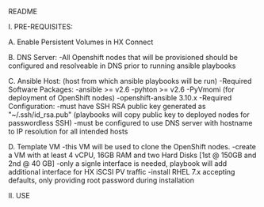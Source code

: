 README

I. PRE-REQUISITES:

A. Enable Persistent Volumes in HX Connect

B. DNS Server:
    -All Openshift nodes that will be provisioned should be configured and resolveable in DNS prior to running ansible playbooks
    
C. Ansible Host: (host from which ansible playbooks will be run)
    -Required Software Packages:
      -ansible >= v2.6
      -pyhton >= v2.6
      -PyVmomi (for deployment of OpenShift nodes)
      -openshift-ansible 3.10.x
    -Required Configuration:
      -must have SSH RSA public key generated as "~/.ssh/id_rsa.pub" (playbooks will copy public key to deployed nodes for passwordless SSH)
      -must be configured to use DNS server with hostname to IP resolution for all intended hosts

D. Template VM
    -this VM will be used to clone the OpenShift nodes.
    -create a VM with at least 4 vCPU, 16GB RAM and two Hard Disks [1st @ 150GB and 2nd @ 40 GB]
    -only a signle interface is needed, playbook will add additional interface for HX iSCSI PV traffic
    -install RHEL 7.x accepting defaults, only providing root password during installation
    
II. USE
